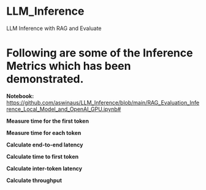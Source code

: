 # LLM_Inference
LLM Inference with RAG and Evaluate


# Following are some of the Inference Metrics which has been demonstrated.

**Notebook:** https://github.com/aswinaus/LLM_Inference/blob/main/RAG_Evaluation_Inference_Local_Model_and_OpenAI_GPU.ipynb#

**Measure time for the first token**

**Measure time for each token**

**Calculate end-to-end latency**

**Calculate time to first token**

**Calculate inter-token latency**

**Calculate throughput**
